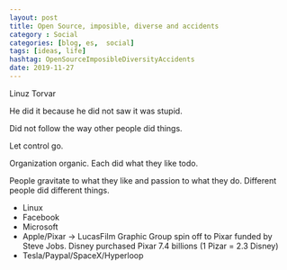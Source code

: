 ```yaml
---
layout: post
title: Open Source, imposible, diverse and accidents
category : Social
categories: [blog, es,  social]
tags: [ideas, life]
hashtag: OpenSourceImposibleDiversityAccidents
date: 2019-11-27
---
```


Linuz Torvar

He did it because he did not saw it was stupid.

Did not follow the way other people did things.

Let control go.

Organization organic. Each did what they like todo.

People gravitate to what they like and passion to what they do.
Different people did different things.

- Linux
- Facebook
- Microsoft
- Apple/Pixar -> LucasFilm Graphic Group spin off to Pixar funded by Steve Jobs. Disney purchased Pixar 7.4 billions (1 Pizar = 2.3 Disney)
- Tesla/Paypal/SpaceX/Hyperloop
